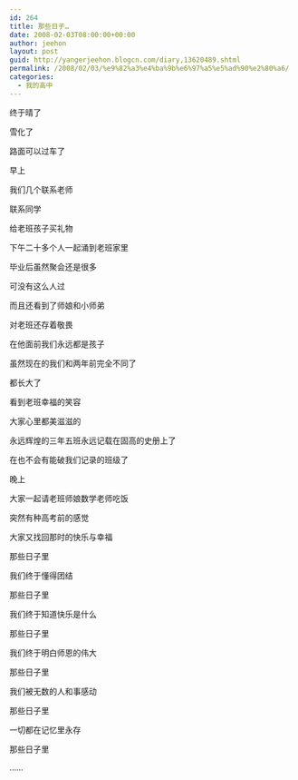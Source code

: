 ```yaml
---
id: 264
title: 那些日子…
date: 2008-02-03T08:00:00+00:00
author: jeehon
layout: post
guid: http://yangerjeehon.blogcn.com/diary,13620489.shtml
permalink: /2008/02/03/%e9%82%a3%e4%ba%9b%e6%97%a5%e5%ad%90%e2%80%a6/
categories:
  - 我的高中
---
```

终于晴了
  
雪化了
  
路面可以过车了

早上
  
我们几个联系老师
  
联系同学
  
给老班孩子买礼物
  
下午二十多个人一起涌到老班家里
  
毕业后虽然聚会还是很多
  
可没有这么人过
  
而且还看到了师娘和小师弟
  
对老班还存着敬畏
  
在他面前我们永远都是孩子
  
虽然现在的我们和两年前完全不同了
  
都长大了
  
看到老班幸福的笑容
  
大家心里都美滋滋的
  
永远辉煌的三年五班永远记载在固高的史册上了
  
在也不会有能破我们记录的班级了
  
晚上
  
大家一起请老班师娘数学老师吃饭
  
突然有种高考前的感觉
  
大家又找回那时的快乐与幸福
  
那些日子里
  
我们终于懂得团结
  
那些日子里
  
我们终于知道快乐是什么
  
那些日子里
  
我们终于明白师恩的伟大
  
那些日子里
  
我们被无数的人和事感动
  
那些日子里
  
一切都在记忆里永存
  
那些日子里
  
……